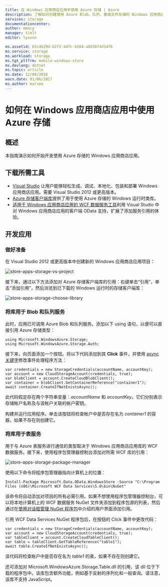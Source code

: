 ```yaml
---
title: 在 Windows 应用商店应用中使用 Azure 存储 | Azure
description: 了解如何创建使用 Azure Blob、队列、表或文件存储的 Windows 应用商店应用。
services: storage
documentationcenter: 
author: mmacy
manager: timlt
editor: tysonn

ms.assetid: 63c4b29d-b2f2-4d7c-b164-a0d38f4d14f6
ms.service: storage
ms.workload: storage
ms.tgt_pltfrm: mobile-windows-store
ms.devlang: dotnet
ms.topic: article
ms.date: 12/08/2016
wacn.date: 01/06/2017
ms.author: marsma
---
```


# 如何在 Windows 应用商店应用中使用 Azure 存储
## 概述
本指南演示如何开始开发使用 Azure 存储的 Windows 应用商店应用。

## 下载所需工具
- [Visual Studio](https://www.visualstudio.com/zh-cn/visual-studio-homepage-vs.aspx) 让用户能够轻松生成、调试、本地化、包装和部署 Windows 应用商店应用。需要 Visual Studio 2012 或更高版本。
- [Azure 存储客户端库](https://www.nuget.org/packages/WindowsAzure.Storage)提供了用于使用 Azure 存储的 Windows 运行时类库。
- [适用于 Windows 应用商店应用的 WCF 数据服务工具](http://www.microsoft.com/download/details.aspx?id=30714)利用 Visual Studio 中对 Windows 应用商店应用的客户端 OData 支持，扩展了添加服务引用的体验。

## 开发应用
### 做好准备
在 Visual Studio 2012 或更高版本中创建新的 Windows 应用商店应用项目：

![store-apps-storage-vs-project][store-apps-storage-vs-project]

接下来，通过以下方法添加对 Azure 存储客户端库的引用：右键单击“引用”，单击“添加引用”，然后浏览到已下载的 Windows 运行时的存储客户端库：

![store-apps-storage-choose-library][store-apps-storage-choose-library]

### 将库用于 Blob 和队列服务
此时，应用已可调用 Azure Blob 和队列服务。添加以下 using 语句，以便可以直接引用 Azure 存储类型：

```
using Microsoft.WindowsAzure.Storage;
using Microsoft.WindowsAzure.Storage.Auth;
```

接下来，向页面添加一个按钮。将以下代码添加到其 **Click** 事件，并使用 [async 关键字](http://msdn.microsoft.com/zh-cn/library/vstudio/hh156513.aspx)修改事件处理程序方法：

```
var credentials = new StorageCredentials(accountName, accountKey);
var account = new CloudStorageAccount(credentials, true);
var blobClient = account.CreateCloudBlobClient();
var container = blobClient.GetContainerReference("container1");
await container.CreateIfNotExistsAsync();
```

此代码假定存在两个字符串变量：*accountName* 和 *accountKey*。它们分别表示存储帐户名称及与该帐户关联的帐户密钥。

构建并运行应用程序。单击该按钮将检查帐户中是否存在名为 *container1* 的容器，如果不存在则创建它。

### 将库用于表服务
用于与 Azure 表服务进行通信的类型取决于 Windows 应用商店应用库的 WCF 数据服务。接下来，使用程序包管理器控制台添加对所需 WCF 库的引用：

![store-apps-storage-package-manager][store-apps-storage-package-manager]

使用以下命令将程序包管理器指向计算机上的位置：

```
Install-Package Microsoft.Data.OData.WindowsStore -Source "C:\Program Files (x86)\Microsoft WCF Data Services\5.0\bin\NuGet"
```

该命令将自动添加对项目的所有必需引用。如果不想使用程序包管理器控制台，可以将本地计算机上的 WCF 数据服务 NuGet 文件夹添加到程序包源的列表，然后通过在[使用对话框管理 NuGet 程序包](http://docs.nuget.org/docs/start-here/Managing-NuGet-Packages-Using-The-Dialog)中介绍的用户界面添加引用。

引用 WCF Data Services NuGet 程序包后，在按钮的 Click 事件中更改代码：

```
var credentials = new StorageCredentials(accountName, accountKey);
var account = new CloudStorageAccount(credentials, true);
var tableClient = account.CreateCloudTableClient();
var table = tableClient.GetTableReference("table1");
await table.CreateIfNotExistsAsync();
```

该代码将检查帐户中是否存在名为 *table1* 的表，如果不存在则创建它。

还可添加对 Microsoft.WindowsAzure.Storage.Table.dll 的引用，该 dll 位于下载的程序包中。该库包含额外功能，例如基于反射的序列化和一般查询。请注意，该库不支持 JavaScript。

[store-apps-storage-vs-project]: ./media/storage-use-store-apps/store-apps-storage-vs-project.png
[store-apps-storage-choose-library]: ./media/storage-use-store-apps/store-apps-storage-choose-library.png
[store-apps-storage-package-manager]: ./media/storage-use-store-apps/store-apps-storage-package-manager.png

<!---HONumber=Mooncake_0103_2017-->